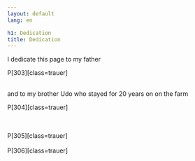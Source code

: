 ```yaml
---
layout: default
lang: en

h1: Dedication
title: Dedication
---
```



I dedicate this page to my father 

P[303][class=trauer]
<br><br>

and to my brother Udo who 
stayed for 20 years on 
on the farm

P[304][class=trauer]

<br><br>
P[305][class=trauer]
<br><br>
P[306][class=trauer]
